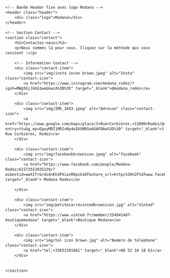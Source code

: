 <!DOCTYPE html>
<html lang="fr">
<head>
    <meta charset="UTF-8">
    <meta name="viewport" content="width=device-width, initial-scale=1.0">
    <title>Modana - Élégance et Raffinement</title>
    <link rel="stylesheet" href="styles.css">
    <link href="https://fonts.googleapis.com/css2?family=Playfair+Display:wght@400;700&family=Lora:wght@400;500&display=swap" rel="stylesheet">
</head>
<body>

    <!-- Bande Header fixe avec logo Modana -->
    <header class="header">
        <div class="logo">Modana</div>
    </header>

    <!-- Section Contact -->
    <section class="contact">
        <h2>Contactez-nous</h2>
        <p>Nous sommes là pour vous. Cliquez sur la méthode qui vous convient :</p>

        <!-- Information Contact -->
        <div class="contact-item">
            <img src="img/insta incon brown.jpeg" alt="Insta" class="contact-icon">            
            <a href="https://www.instagram.com/modana_rodez/?igsh=MWg5bjJkbG1weGkwcA%3D%3D" target="_blank">@modana_rodez</a>
        </div>

        <div class="contact-item">
            <img src="img/IMG_3443.jpeg" alt="Adresse" class="contact-icon">
            <a href="https://www.google.com/maps/place/3+Rue+Corbières,+12000+Rodez/@44.3499689,2.5740203,17z/data=!3m1!4b1!4m6!3m5!1s0x12b27da226b01aef:0x80176fa240b54389!8m2!3d44.3499689!4d2.5740203!16s%2Fg%2F11c4qrvg4t?entry=ttu&g_ep=EgoyMDI1MDIxNy4wIKXMDSoASAFQAw%3D%3D" target="_blank">3 Rue Corbières, Rodez</a>
        </div>

        <div class="contact-item">
            <img src="img/facebookbrownicon.jpeg" alt="facebook" class="contact-icon">
            <a href="https://www.facebook.com/people/Modana-Rodez/61573553935229/?mibextid=wwXIfr&rdid=Kh3PXiacMXpzkxEF&share_url=https%3A%2F%2Fwww.facebook.com%2Fshare%2F169bc1Hbwe%2F%3Fmibextid%3DwwXIfr" target="_blank"> Modana Rodez</a>

        </div>

        <div class="contact-item">
            <img src="img/petitecarrévintedbrownicon.jpg" alt="Vinted" class="contact-icon">
            <a href="https://www.vinted.fr/member/254941487-boutiquemodana" target="_blank">Boutique Modana</a>
        </div>

        <div class="contact-item">
            <img src="img/tel icon brown.jpg" alt="Numéro de téléphone" class="contact-icon">            
            <a href="tel:+33652101861" target="_blank">06 52 10 18 61</a>
        </div>


    </section>

</body>
</html>
